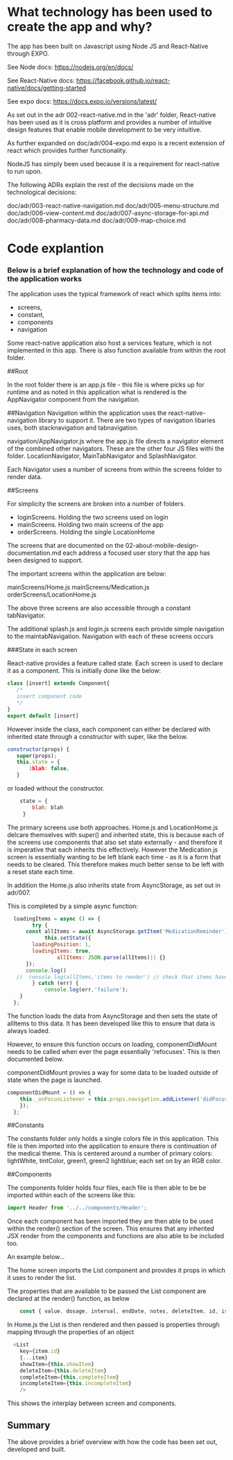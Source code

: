 # What technology has been used to create the app and why?

The app has been built on Javascript using Node JS and React-Native through EXPO.

See Node docs:
https://nodejs.org/en/docs/

See React-Native docs: 
https://facebook.github.io/react-native/docs/getting-started

See expo docs:
https://docs.expo.io/versions/latest/

As set out in the adr 002-react-native.md in the 'adr' folder, React-native has been used as it is cross platform and provides a number of intuitive design features that enable mobile development to be very intuitive. 

As further expanded on doc/adr/004-expo.md expo is a recent extension of react which provides further functionality.

NodeJS has simply been used because it is a requirement for react-native to run upon. 

The following ADRs explain the rest of the decisions made on the technological decisions:

doc/adr/003-react-native-navigation.md
doc/adr/005-menu-structure.md
doc/adr/006-view-content.md
doc/adr/007-async-storage-for-api.md
doc/adr/008-pharmacy-data.md
doc/adr/009-map-choice.md


# Code explantion

### Below is a brief explanation of how the technology and code of the application works

The application uses the typical framework of react which splits items into:

- screens,
- constant, 
- components  
- navigation

Some react-native application also host a services feature, which is not implemented in this app. There is also function  available from within the root folder.   

##Root

In the root folder there is an app.js file - this file is where picks up for runtime and as noted in this application what is rendered is the AppNavigator component from the navigation. 

##Navigation
Navigation within the application uses the react-native-navigation library to support it. There are two types of navigation libaries uses, both stacknavigation and tabnavigation.

navigation/AppNavigator.js where the app.js file directs a navigator element of the combined other navigators. These are the other four JS files withi the folder. LocationNavigator, MainTabNavigator and SplashNavigator.

Each Navigator uses a number of screens from within the screens folder to render data. 

##Screens

For simplicity the screens are broken into a number of folders. 

- loginScreens. Holding the two screens used on login
- mainScreens. Holding two main screens of the app
- orderScreens. Holding the single LocationHome

The screens that are documented on the 02-about-mobile-design-documentation.md each address a focused user story that the app has been designed to support.

The important screens within the application are below:

mainScreens/Home.js
mainScreens/Medication.js
orderScreens/LocationHome.js

The above three screens are also accessible through a constant tabNavigator.

The additional splash.js and login.js screens each provide simple navigation to the maintabNavigation. Navigation with each of these screens occurs 

###State in each screen

React-native provides a feature called state. Each screen is used to declare it as a component. This is initially done like the below: 

 ```javascript
class [insert] extends Component{
    /*
    insert component code
    */
}
export default [insert]

 ```

However inside the class, each component can either be declared with inherited state through a constructor with super, like the below.

 ```javascript
 constructor(props) {
    super(props);
    this.state = {
        1blah: false,
    }
```

or loaded without the constructor.
```javascript
    state = {
        blah: blah
     }
```
The primary screens use both approaches. Home.js and LocationHome.js delcare themselves with super() and inherited state, this is because each of the screens use components that also set state externally - and therefore it is imperative that each inherits this effectively. However the Medication.js screen is essentially wanting to be left blank each time  - as it is a form that needs to be cleared. This therefore makes much better sense to be left with a reset state each time.

In addition the Home.js also inherits state from AsyncStorage, as set out in adr/007.

This is completed by a simple async function:

```javascript
  loadingItems = async () => {
		try {
      const allItems = await AsyncStorage.getItem('MedicationReminder');
			this.setState({
        loadingPosition: 1,
        loadingItems: true,
				allItems: JSON.parse(allItems)|| {}
      });
      console.log()
   //  console.log(allItems,'items to render') // check that items have loaded on start
		} catch (err) {
			console.log(err,'failure');
    }
  };
```
The function loads the data from AsyncStorage and then sets the state of allItems to this data. It has been developed like this to ensure that data is always loaded.

However, to ensure this function occurs on loading, componentDidMount needs to be called when ever the page essentially 'refocuses'. This is then documented below.

componentDidMount provies a way for some data to be loaded outside of state when the page is launched.


```javascript
componentDidMount = () => {
    this._onFocusListener = this.props.navigation.addListener('didFocus', (payload) => {this.loadingItems();
    });
  };
```

##Constants

The constants folder only holds a single colors file in this application. This file is then imported into the application to ensure there is continuation of the medical theme. This is centered around a number of primary colors: lightWhite, tintColor, green1, green2 lightblue; each set on by an RGB color.

##Components

The components folder holds four files, each file is then able to be be imported within each of the screens like this:

```javascript
import Header from '../../components/Header';
```
Once each component has been imported they are then able to be used within the render() section of the screen. This ensures that any inherited JSX render from the components and functions are also able to be included too.

An example below...

The home screen imports the List component and provides it props in which it uses to render the list. 

The properties that are available to be passed the List component are declared at the render() function, as below

```javascript
    const { value, dosage, interval, endDate, notes, deleteItem, id, isCompleted, showItem} = this.props;
```

In Home.js the List is then rendered and then passed is properties through mapping through the properties of an object

```javascript
  <List
    key={item.id}
    {...item}
    showItem={this.showItem}
    deleteItem={this.deleteItem}
    completeItem={this.completeItem}
    incompleteItem={this.incompleteItem}
    />
```

This shows the interplay between screen and components.

## Summary

The above provides a brief overview with how the code has been set out, developed and built.








